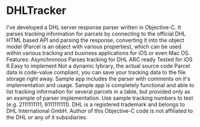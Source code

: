DHLTracker
==========

I've developed a DHL server response parser written in Objective-C. It parses tracking information for parcels by connecting to the official DHL HTML based API and parsing the response, converting it into the object model (Parcel is an object with various properties), which can be used within various tracking and business applications for iOS or even Mac OS.  Features: Asynchronous Parses tracking for DHL ARC ready Tested for iOS 6 Easy to implement Not a dynamic lybrary, the actual source code Parcel data is code-value compliant, you can save your tracking data to the file storage right away.  Sample app includes the parser with comments on it's implementation and usage. Sample app is completely functional and able to list tracking information for several parcels in a table, but provided only as an example of parser implementation.  Use sample tracking numbers to test (e.g. 2111111111, 9111111111).  DHL is a registered trademark and belongs to DHL International GmbH. Author of this Objective-C code is not affiliated to the DHL or any of it subsidiaries.
